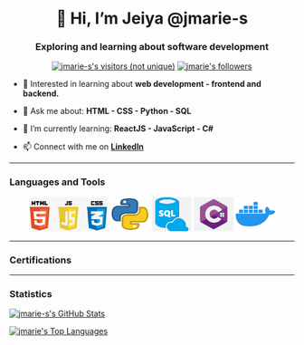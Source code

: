 
<!---
jmarie-s/jmarie-s is a ✨ special ✨ repository because its `README.md` (this file) appears on your GitHub profile.
You can click the Preview link to take a look at your changes.
--->

<div align="center">
  <h1>👋 Hi, I’m Jeiya @jmarie-s </h1>
  <h3> Exploring and learning about software development </h3>
  <div>
    <a href="https://visitor-badge.laobi.icu/badge?page_id=jmarie-s.jmarie-s"><img alt="jmarie-s's visitors (not unique)" src="https://visitor-badge.laobi.icu/badge?page_id=jmarie-s.jmarie-s"/></a>
    <a href="https://img.shields.io/github/followers/jmarie-s?label=Follow&style=social"><img alt="jmarie's followers" src="https://github.com/jmarie-s"></a>
  </div>
</div>

- 👀 Interested in learning about **web development - frontend and backend.**

- 💬 Ask me about:
        **HTML
        - CSS
        - Python
        - SQL**
        
- 🌱 I’m currently learning: 
        **ReactJS
        - JavaScript
        - C#**
        
- 📫 Connect with me on **[LinkedIn](https://www.linkedin.com/in/jeiya-marie-s-12541b188)**

<div align="center">
  <hr>
  <h3 align="left">Languages and Tools</h3>
    <img src="/images/html_css_js.png" alt="htmlCssJs" width="140" height="60">
    <img src="/images/python.png" alt="python" width="70" height="60">
    <img src="/images/sql.png" alt="sql" width="70" height="60">
    <img src="/images/cSharp.png" alt="c#" width="70" height="60">
    <img src="/images/docker.png" alt="docker" width="70" height="60">
</div>
<div>
  <hr>
  <h3 align="left">Certifications</h3>
  <!--START_SECTION:badges-->
  <!--END_SECTION:badges-->
</div>
<div>
  <hr>
  <h3 align="left">Statistics</h3>
      <a href="https://github-readme-stats.vercel.app/api?username=jmarie-s&count_private=true&theme=apprentice"><img alt="jmarie-s's GitHub Stats"  src="https://github-readme-stats.vercel.app/api?username=jmarie-s&count_private=true&theme=apprentice"/></a>
  
  <a href="https://github-readme-stats.vercel.app/api/top-langs/?username=jmarie-s&layout=compact&theme=apprentice"><img alt="jmarie's Top Languages" src="https://github-readme-stats.vercel.app/api/top-langs/?username=jmarie-s&layout=compact&theme=apprentice"/></a>
</div>

 
